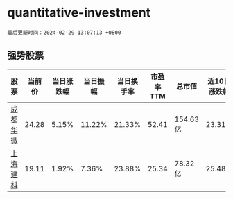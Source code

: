 # quantitative-investment

`最后更新时间：2024-02-29 13:07:13 +0800`

## 强势股票

|股票|当前价|当日涨跌幅|当日振幅|当日换手率|市盈率TTM|总市值|近10日涨跌幅|
|----|----|----|----|----|----|----|----|
|[成都华微](https://xueqiu.com/S/SH688709)|24.28|5.15%|11.22%|21.33%|52.41|154.63亿|23.31%|
|[上海建科](https://xueqiu.com/S/SH603153)|19.11|1.92%|7.36%|23.88%|25.34|78.32亿|25.48%|
